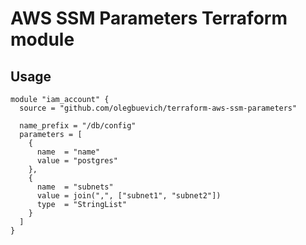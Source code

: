 # AWS SSM Parameters Terraform module

## Usage

```hcl
module "iam_account" {
  source = "github.com/olegbuevich/terraform-aws-ssm-parameters"

  name_prefix = "/db/config"
  parameters = [
    {
      name  = "name"
      value = "postgres"
    },
    {
      name  = "subnets"
      value = join(",", ["subnet1", "subnet2"])
      type  = "StringList"
    }
  ]
}
```
